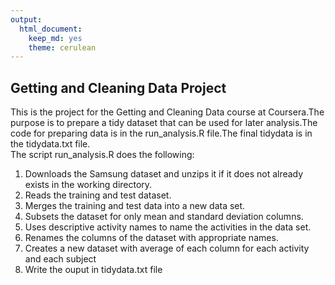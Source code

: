 ```yaml
---
output: 
  html_document: 
    keep_md: yes
    theme: cerulean
---
```

## Getting and Cleaning Data Project  
This is the project for the Getting and Cleaning Data course at Coursera.The purpose is to prepare a tidy dataset that can be used for later analysis.The code for preparing data is in the run_analysis.R file.The final tidydata is in the tidydata.txt file.   
The script run_analysis.R does the following:  
1. Downloads the Samsung dataset and unzips it if it does not already exists in the working directory.   
2. Reads the training and test dataset.  
3. Merges the training and test data into a new data set.  
4. Subsets the dataset for only mean and standard deviation columns.  
5. Uses descriptive activity names to name the activities in the data set.  
6. Renames the columns of the dataset with appropriate names.  
7. Creates a new dataset with average of each column for each activity and each subject  
8. Write the ouput in tidydata.txt file  
